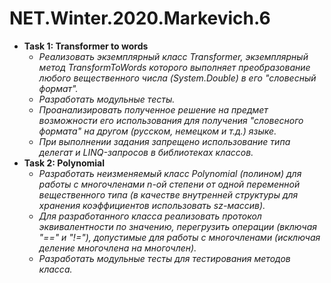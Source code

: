 # NET.Winter.2020.Markevich.6
* **Task 1: Transformer to words**
  * *Реализовать экземплярный класс Transformer, экземплярный метод TransformToWords которого выполняет преобразование любого вещественного  числа (System.Double) в его "словесный формат".*
  * *Разработать модульные тесты.*
  * *Проанализировать полученное решение на предмет возможности его использования для получения "словесного формата" на другом (русском, немецком и т.д.) языке.*
  * *При выполнении задания запрещено использование типа делегат и LINQ-запросов в библиотеках классов.*
* **Task 2: Polynomial**
  * *Разработать неизменяемый класс Polynomial (полином) для работы с многочленами n-ой степени от одной переменной вещественного типа (в качестве внутренней структуры для хранения коэффициентов использовать sz-массив).*
  * *Для разработанного класса реализовать протокол эквивалентности по значению, перегрузить операции (включая "==" и "!="), допустимые для работы с многочленами (исключая деление многочлена на многочлен).*
  * *Разработать модульные тесты для тестирования методов класса.*
